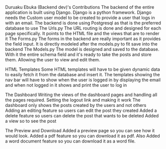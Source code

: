 Duruaku Ebuka (Backend dev)'s Contributions
The backend of the entire application is built using Django. Django is a python framework.
Django needs the Custom user model to be created to provide a user that logs in with an email. The backend is done using Postgresql as that is the preferred database to use 
The Urls.py
The URL routing is done and designed for each page specifically. It points to the HTML file and the views that are to render it
The Forms.py
The forms in the backend are really important as it provides the field input. It is directly modeled after the models.py to fit save into the backend 
The Models.py
The model is designed and saved to the database. With it the entire schema field and it's ready to take the posts and store them. Allowing the user to view and edit them.

HTML Templates
Some HTML templates will have to be given dynamic data to easily fetch it from the database and insert it.
The templates showing the nav bar will have to show when the user is logged in by displaying the email and when not logged in it shows and print the user to log in 

The Dashboard 
Writing the views of the dashboard pages and handling all the pages required. Setting the logout link and making it work
The dashboard only shows the posts created by the users and not others
Adding an editing feature so users can edit the post they created
Added a delete feature so users can delete the post that wants to be deleted 
Added a view so to see the post

The Preview and Download
Added a preview page so you can see how it would look. Added a pdf feature so you can download it as pdf. 
Also Added a word document feature so you can download it as a word file.

